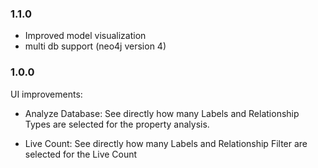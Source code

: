 ### 1.1.0

* Improved model visualization
* multi db support (neo4j version 4)

### 1.0.0

UI improvements:

* Analyze Database: See directly how many Labels and Relationship Types are selected for the property analysis.

* Live Count: See directly how many Labels and Relationship Filter are selected for the Live Count

